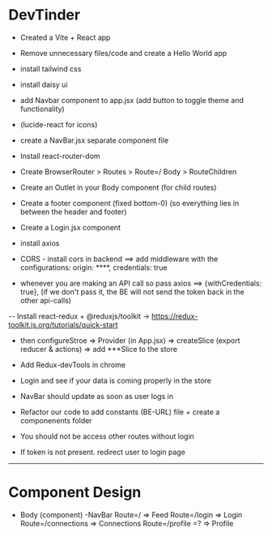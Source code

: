 # DevTinder

 - Created a Vite + React app
 - Remove unnecessary files/code and create a Hello World app
 - install tailwind css
 - install daisy ui
 - add Navbar component to app.jsx (add button to toggle theme and functionality)
 - (lucide-react for icons)
 - create a NavBar.jsx separate component file

 - Install react-router-dom
 - Create BrowserRouter > Routes > Route=/ Body > RouteChildren
 - Create an Outlet in your Body component (for child routes)
 - Create a footer component (fixed bottom-0) (so everything lies in between the header and footer)  
 
 - Create a Login.jsx component 
 - install axios
 - CORS - install cors in backend ==> add middleware with the configurations: origin: ****, credentials: true
 - whenever you are making an API call so pass axios ==> {withCredentials: true}, (if we don't pass it, the BE will not send the token back in the other api-calls)

 -- Install react-redux + @reduxjs/toolkit  -> https://redux-toolkit.js.org/tutorials/quick-start

 - then configureStroe => Provider (in App.jsx) => createSlice (export reducer & actions) => add ***Slice to the store

 - Add Redux-devTools in chrome
 - Login and see if your data is coming properly in the store
 - NavBar should update as soon as user logs in
 - Refactor our code to add constants (BE-URL) file + create a componenents folder 

- You should not be access other routes without login
- If token is not present. redirect user to login page









---

# Component Design
 - Body (component)
    -NavBar
    Route=/  => Feed
    Route=/login => Login
    Route=/connections => Connections
    Route=/profile =? => Profile